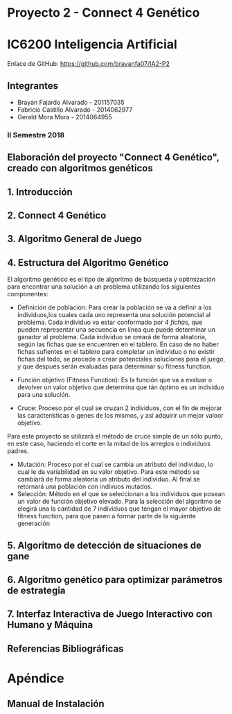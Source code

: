 # Proyecto 2 - Connect 4 Genético


# IC6200 Inteligencia Artificial

Enlace de GitHub: https://github.com/brayanfa07/IA2-P2

## Integrantes

- Brayan Fajardo Alvarado - 201157035
- Fabricio Castillo Alvarado - 2014062977
- Gerald Mora Mora - 2014064955

### II Semestre 2018

Elaboración del proyecto "Connect 4 Genético", creado con algoritmos genéticos
---

## 1. Introducción


## 2. Connect 4 Genético



## 3. Algoritmo General de Juego


## 4. Estructura del Algoritmo Genético

El algoritmo genético es el tipo de algoritmo de búsqueda y optimización para encontrar una solución a un problema utilizando los siguientes componentes:

- Definición de población: Para crear la población se va a definir a los individuos,los cuales cada uno representa una solución potencial al problema.
Cada individuo va estar conformado por *4 fichas*, que pueden representar una secuencia en línea que puede determinar un ganador al problema.
Cada individuo se creará de forma aleatoria, según las fichas que se encuentren en el tablero.
En caso de no haber fichas sufientes en el tablero para completar un individuo o no existir fichas del todo, se procede a crear potenciales soluciones para el juego, y que después serán evaluadas para determinar su fitness function.

- Función objetivo (Fitness Function): Es la función que va a evaluar o devolver un valor objetivo que determina que tán óptimo es un individuo para una solución.
- Cruce: Proceso por el cual se cruzan 2 individuos, con el fin de mejorar las características o genes de los mismos, y así adquirir un mejor valoor objetivo.

Para este proyecto se utilizará el método de cruce simple de un sólo punto, en este caso, haciendo el corte en la mitad de los arreglos o individuos padres.

- Mutación: Proceso por el cual se cambia un atributo del individuo, lo cual le da variabilidad en su valor objetivo.
Para este método se cambiará de forma aleatoria un atributo del individuo. Al final se retornará una población con indivuos mutados.
- Selección: Método en el que se seleccionan a los individuos que posean un valor de función objetivo elevado.
Para la selección del algoritmo se elegirá una la cantidad de 7 individuos que tengan el mayor objetivo de fitness function, para que pasen a formar parte de la siguiente generación

## 5. Algoritmo de detección de situaciones de gane


## 6. Algoritmo genético para optimizar parámetros de estrategia


## 7. Interfaz Interactiva de Juego Interactivo con Humano y Máquina 


## Referencias Bibliográficas


# Apéndice


## Manual de Instalación